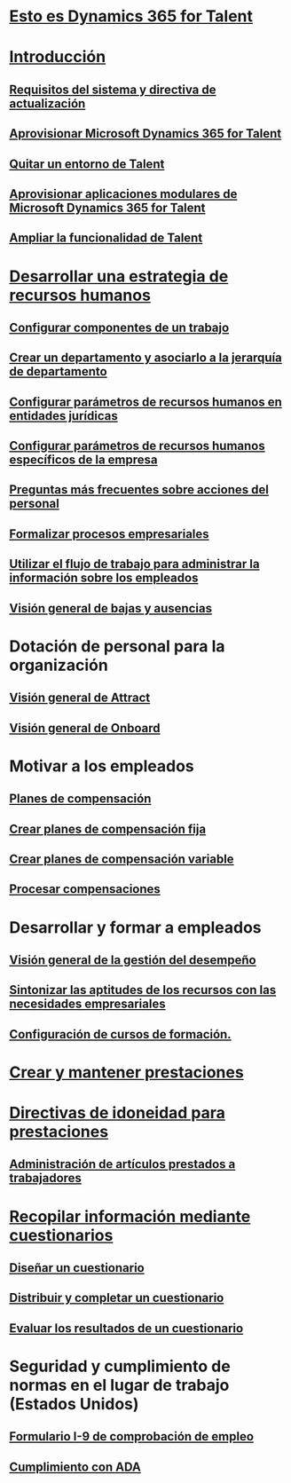 # [Esto es Dynamics 365 for Talent](index.md)

# [Introducción](talent-get-started.md)
## [Requisitos del sistema y directiva de actualización](talent-versions-update-policy.md)
## [Aprovisionar Microsoft Dynamics 365 for Talent](provisioning-talent.md)
## [Quitar un entorno de Talent](remove-talent-environment.md)
## [Aprovisionar aplicaciones modulares de Microsoft Dynamics 365 for Talent](modular-app-tech-faq.md)
## [Ampliar la funcionalidad de Talent](extend-talent-functionality.md)

# [Desarrollar una estrategia de recursos humanos](departments-jobs-positions.md)
## [Configurar componentes de un trabajo](create-job.md)
## [Crear un departamento y asociarlo a la jerarquía de departamento](create-department-add-department-hierarchy.md)
## [Configurar parámetros de recursos humanos en entidades jurídicas](set-up-hr-parameters-across-legal-entities.md)
## [Configurar parámetros de recursos humanos específicos de la empresa](set-up-company-specific-hr-parameters.md)
## [Preguntas más frecuentes sobre acciones del personal](personnel-actions-faq.md)
## [Formalizar procesos empresariales](formalize-business-processes.md)
## [Utilizar el flujo de trabajo para administrar la información sobre los empleados](workflow-manage-employee-information.md)
## [Visión general de bajas y ausencias](leave-absence-overview.md)

# Dotación de personal para la organización
## [Visión general de Attract](attract-overview.md) 
## [Visión general de Onboard](create-onboarding-experience.md)

# Motivar a los empleados
## [Planes de compensación](compensation-plans.md)
## [Crear planes de compensación fija](create-fixed-compensation-plans.md)
## [Crear planes de compensación variable](create-variable-compensation-plans.md)
## [Procesar compensaciones](process-compensation.md)

# Desarrollar y formar a empleados
## [Visión general de la gestión del desempeño](performance-management-overview.md)
## [Sintonizar las aptitudes de los recursos con las necesidades empresariales](skills.md)
## [Configuración de cursos de formación.](courses.md)

# [Crear y mantener prestaciones](manage-benefit-program.md)
# [Directivas de idoneidad para prestaciones](benefit-eligibility-policies.md)
## [Administración de artículos prestados a trabajadores](loan-items.md)

# [Recopilar información mediante cuestionarios](questionnaires.md)
## [Diseñar un cuestionario](design-questionnaires.md)
## [Distribuir y completar un cuestionario](distribute-questionnaires.md)
## [Evaluar los resultados de un cuestionario](evaluate-questionnaire-results.md)

# Seguridad y cumplimiento de normas en el lugar de trabajo (Estados Unidos)
## [Formulario I-9 de comprobación de empleo](../fin-and-ops/hr/localizations/noam-usa-form-i-9-verification.md?toc=/talent/toc.json)
## [Cumplimiento con ADA](../fin-and-ops/hr/localizations/noam-usa-comply-ada.md?toc=/talent/toc.json)
